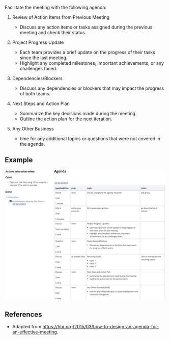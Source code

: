 Facilitate the meeting with the following agenda:

1. Review of Action Items from Previous Meeting
   - Discuss any action items or tasks assigned during the previous meeting and check their status.

2. Project Progress Update
   - Each team provides a brief update on the progress of their tasks since the last meeting.
   - Highlight any completed milestones, important achievements, or any challenges faced.

3. Dependencies/Blockers
   - Discuss any dependencies or blockers that may impact the progress of both teams.

4. Next Steps and Action Plan
   - Summarize the key decisions made during the meeting.
   - Outline the action plan for the next iteration.

5. Any Other Business
   - time for any additional topics or questions that were not covered in the agenda.

## Example

![](agenda-effective-meeting/agenda-effective-meeting.png)

## References

- Adapted from https://hbr.org/2015/03/how-to-design-an-agenda-for-an-effective-meeting.

